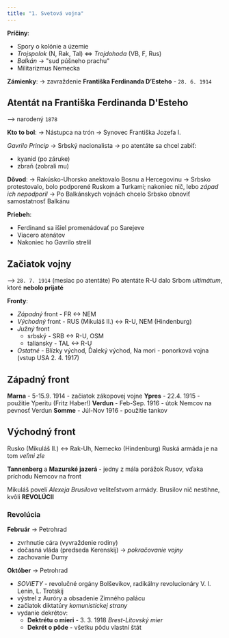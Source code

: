 ```yaml
---
title: "1. Svetová vojna"
---
```


**Príčiny**:

- Spory o kolónie a územie
- *Trojspolok* (N, Rak, Tal) <=> *Trojdohoda* (VB, F, Rus)
- *Balkán* -> "sud púšneho prachu"
- Militarizmus Nemecka

**Zámienky**:
-> zavraždenie $\textbf{Františka Ferdinanda D'Esteho}$ - `28. 6. 1914`

## Atentát na Františka Ferdinanda D'Esteho
--> narodený `1878`

**Kto to bol**:
-> Nástupca na trón
-> Synovec Františka Jozefa I.

*Gavrilo Princip*
-> Srbský nacionalista
-> po atentáte sa chcel zabiť:

- kyanid (po záruke)
- zbraň (zobrali mu)

**Dôvod**:
-> Rakúsko-Uhorsko anektovalo Bosnu a Hercegovinu
-> Srbsko protestovalo, bolo podporené Ruskom a Turkami; nakoniec nič, lebo *západ ich nepodporil*
-> Po Balkánskych vojnách chcelo Srbsko obnoviť samostatnosť Balkánu 

**Priebeh**:

- Ferdinand sa išiel promenádovať po Sarejeve
- Viacero atenátov
- Nakoniec ho Gavrilo strelil

## Začiatok vojny
--> `28. 7. 1914` (mesiac po atentáte)
Po atentáte R-U dalo Srbom *ultimátum*, ktoré **nebolo prijaté**

**Fronty**:

- *Západný* front - FR <-> NEM
- *Východný* front - RUS (Mikuláš II.) <-> R-U, NEM (Hindenburg)
- *Južný* front
	- srbský - SRB <-> R-U, OSM
	- taliansky - TAL <-> R-U
- *Ostatné* - Blízky východ, Ďaleký východ, Na mori - ponorková vojna (vstup USA 2. 4. 1917)

## Západný front
**Marna** - 5-15.9. 1914 - začiatok zákopovej vojne
**Ypres** - 22.4. 1915 - použitie Yperitu (Fritz Haber!)
**Verdun** - Feb-Sep. 1916 - útok Nemcov na pevnosť Verdun
**Somme** - Júl-Nov 1916 - použitie tankov

## Východný front
Rusko (Mikuláš II.) <-> Rak-Uh, Nemecko (Hindenburg)
Ruská armáda je na tom *veľmi zle*

**Tannenberg** a **Mazurské jazerá** - jedny z mála porážok Rusov, vďaka príchodu Nemcov na front

Mikuláš povelí *Alexeja Brusilova* veliteľstvom armády.
Brusilov nič nestihne, kvôli **REVOLÚCII**

### Revolúcia
**Február** -> Petrohrad
- zvrhnutie cára (vyvraždenie rodiny)
- dočasná vláda (predseda Kerenskij) -> *pokračovanie vojny*
- zachovanie Dumy

**Október** -> Petrohrad
- *SOVIETY* - revolučné orgány Bolševikov, radikálny revolucionáry
	V. I. Lenin, L. Trotskij
- výstrel z Auróry a obsadenie Zimného palácu
- začiatok diktatúry *komunistickej strany*
- vydanie dekrétov:
	- $\textbf{Dektrétu o mieri}$ - 3. 3. 1918 *Brest-Litovský mier*
	- $\textbf{Dekrét o pôde}$ - všetku pôdu vlastní štát